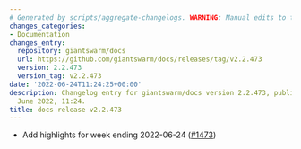 ```yaml
---
# Generated by scripts/aggregate-changelogs. WARNING: Manual edits to this files will be overwritten.
changes_categories:
- Documentation
changes_entry:
  repository: giantswarm/docs
  url: https://github.com/giantswarm/docs/releases/tag/v2.2.473
  version: 2.2.473
  version_tag: v2.2.473
date: '2022-06-24T11:24:25+00:00'
description: Changelog entry for giantswarm/docs version 2.2.473, published on 24
  June 2022, 11:24.
title: docs release v2.2.473
---
```


- Add highlights for week ending 2022-06-24 ([#1473](https://github.com/giantswarm/docs/pull/1473))
